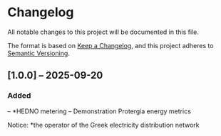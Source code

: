 # Changelog
All notable changes to this project will be documented in this file.

The format is based on [Keep a Changelog](https://keepachangelog.com/en/1.0.0/),
and this project adheres to [Semantic Versioning](https://semver.org/spec/v2.0.0.html).


## [1.0.0] – 2025-09-20

### Added
– *HEDNO metering
– Demonstration Protergia energy metrics

Notice: *the operator of the Greek electricity distribution network
